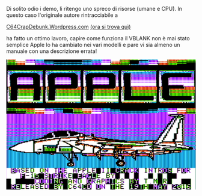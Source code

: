 Di solito odio i demo, li ritengo uno spreco di risorse (umane e CPU).
In questo caso l'originale autore rintracciabile a

[C64CrapDebunk.Wordpress.com](C64CrapDebunk.Wordpress.com) [(ora si trova quì)](http://c64cd.co.uk)

ha fatto un ottimo lavoro, capire come funziona il VBLANK non è mai stato semplice
Apple lo ha cambiato nei vari modelli e pare vi sia almeno un manuale con una
descrizione errata!

![F-15](https://github.com/MarcoVerpelli/Sorgenti-Apple-II/blob/master/Assembly/F15%20D-Gamma%20Clone/fdclone.png)
